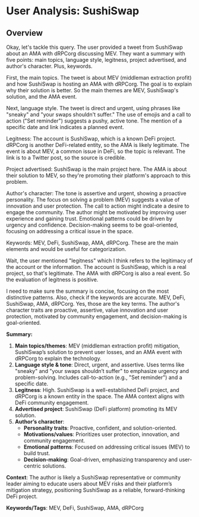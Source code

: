 # User Analysis: SushiSwap

## Overview

<think>
Okay, let's tackle this query. The user provided a tweet from SushiSwap about an AMA with dRPCorg discussing MEV. They want a summary with five points: main topics, language style, legitness, project advertised, and author's character. Plus, keywords.

First, the main topics. The tweet is about MEV (middleman extraction profit) and how SushiSwap is hosting an AMA with dRPCorg. The goal is to explain why their solution is better. So the main themes are MEV, SushiSwap's solution, and the AMA event.

Next, language style. The tweet is direct and urgent, using phrases like "sneaky" and "your swaps shouldn't suffer." The use of emojis and a call to action ("Set reminder") suggests a pushy, active tone. The mention of a specific date and link indicates a planned event.

Legitness: The account is SushiSwap, which is a known DeFi project. dRPCorg is another DeFi-related entity, so the AMA is likely legitimate. The event is about MEV, a common issue in DeFi, so the topic is relevant. The link is to a Twitter post, so the source is credible.

Project advertised: SushiSwap is the main project here. The AMA is about their solution to MEV, so they're promoting their platform's approach to this problem.

Author's character: The tone is assertive and urgent, showing a proactive personality. The focus on solving a problem (MEV) suggests a value of innovation and user protection. The call to action might indicate a desire to engage the community. The author might be motivated by improving user experience and gaining trust. Emotional patterns could be driven by urgency and confidence. Decision-making seems to be goal-oriented, focusing on addressing a critical issue in the space.

Keywords: MEV, DeFi, SushiSwap, AMA, dRPCorg. These are the main elements and would be useful for categorization.

Wait, the user mentioned "legitness" which I think refers to the legitimacy of the account or the information. The account is SushiSwap, which is a real project, so that's legitimate. The AMA with dRPCorg is also a real event. So the evaluation of legitness is positive.

I need to make sure the summary is concise, focusing on the most distinctive patterns. Also, check if the keywords are accurate. MEV, DeFi, SushiSwap, AMA, dRPCorg. Yes, those are the key terms. The author's character traits are proactive, assertive, value innovation and user protection, motivated by community engagement, and decision-making is goal-oriented.
</think>

**Summary:**  
1. **Main topics/themes**: MEV (middleman extraction profit) mitigation, SushiSwap’s solution to prevent user losses, and an AMA event with dRPCorg to explain the technology.  
2. **Language style & tone**: Direct, urgent, and assertive. Uses terms like "sneaky" and "your swaps shouldn’t suffer" to emphasize urgency and problem-solving. Includes call-to-action (e.g., "Set reminder") and a specific date.  
3. **Legitness**: High. SushiSwap is a well-established DeFi project, and dRPCorg is a known entity in the space. The AMA context aligns with DeFi community engagement.  
4. **Advertised project**: SushiSwap (DeFi platform) promoting its MEV solution.  
5. **Author’s character**:  
   - **Personality traits**: Proactive, confident, and solution-oriented.  
   - **Motivations/values**: Prioritizes user protection, innovation, and community engagement.  
   - **Emotional patterns**: Focused on addressing critical issues (MEV) to build trust.  
   - **Decision-making**: Goal-driven, emphasizing transparency and user-centric solutions.  

**Context**: The author is likely a SushiSwap representative or community leader aiming to educate users about MEV risks and their platform’s mitigation strategy, positioning SushiSwap as a reliable, forward-thinking DeFi project.  

**Keywords/Tags**: MEV, DeFi, SushiSwap, AMA, dRPCorg